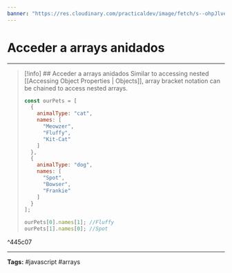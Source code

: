 ```yaml
---
banner: "https://res.cloudinary.com/practicaldev/image/fetch/s--ohpJlve1--/c_imagga_scale,f_auto,fl_progressive,h_420,q_auto,w_1000/https://res.cloudinary.com/drquzbncy/image/upload/v1586605549/javascript_banner_sxve2l.jpg"
---
```

# Acceder a arrays anidados
<hr> 

> [!info] ## Acceder a arrays anidados
> Similar to accessing nested [[Accessing Object Properties | Objects]], array bracket notation can be chained to access nested arrays.
> 
> ~~~javascript
> const ourPets = [
>   {
>     animalType: "cat",
>     names: [
>       "Meowzer",
>       "Fluffy",
>       "Kit-Cat"
>     ]
>   },
>   {
>     animalType: "dog",
>     names: [
>       "Spot",
>       "Bowser",
>       "Frankie"
>     ]
>   }
> ];
> 
> ourPets[0].names[1]; //Fluffy
> ourPets[1].names[0]; //Spot
> ~~~
> 

^445c07

<hr>
<b>Tags:</b> #javascript #arrays